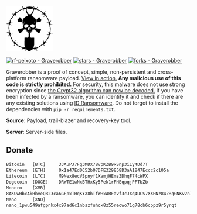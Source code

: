 ![Graverobber](https://github.com/rf-peixoto/Graverobber/blob/main/Resources/Images/logo.png)

[![rf-peixoto - Graverobber](https://img.shields.io/static/v1?label=rf-peixoto&message=Graverobber&color=blue&logo=github)](https://github.com/rf-peixoto/Graverobber)
[![stars - Graverobber](https://img.shields.io/github/stars/rf-peixoto/Graverobber?style=social)](https://github.com/rf-peixoto/Graverobber)
[![forks - Graverobber](https://img.shields.io/github/forks/rf-peixoto/Graverobber?style=social)](https://github.com/rf-peixoto/Graverobber)


Graverobber is a proof of concept, simple, non-persistent and cross-platform ransomware payload. [View in action.](https://www.youtube.com/watch?v=Nqnk2cqwTs8)
**Any malicious use of this code is strictly prohibited.** For security, this malware does not use strong encryption since [the Crypt32 algorithm can now be decoded.](https://www.emsisoft.com/ransomware-decryption-tools/crypt32) If you have been infected by a ransomware, you can identify it and check if there are any existing solutions using [ID Ransomware](https://id-ransomware.malwarehunterteam.com/index.php). Do not forgot to install the dependencies with ```pip -r requirements.txt```.

**Source**: Payload, trail-blazer and recovery-key tool.

**Server**: Server-side files.


## Donate

```
Bitcoin   [BTC]     33AuPJ7Fg3MDX78vpKZB9xSnp3i1y4Dd7T
Ethereum  [ETH]     0x1a47Ed0C52b07DFE329858D3aA1847Eccc2c105a
Litecoin  [LTC]     M9Nex8ecVSpnyf1XamjHEmsZDhqF74cWPX
Dogecoin  [DOGE]    DRWTE1wNxBTHxKy5Pek1rFHEqpqjPFTbZb
Monero    [XMR]     8AKUwHbxAkHbveQ823ca6GFpxTHqKYX8hTfWHxARFavf3cJXq4UCS7XXHNz84ZRqGNKv2n7R1DXez7HRUNu136QHMyJJVp2
Nano      [XNO]     nano_1pwu549afgpnkx4x97ad6c1nbszfuhcx8z55reowo71g78cb6cppz9r5yrqt
```
